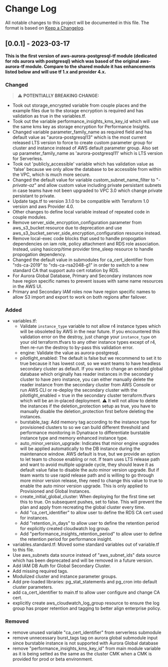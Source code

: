 # Change Log
All notable changes to this project will be documented in this file. The format is based on [Keep a Changelog](http://keepachangelog.com/).

<!-- ## [Unreleased]

Sections: (`Added`, `Changed`, `Deprecated`, `Removed`, `Fixed`, `Security`) -->
## [0.0.1] - 2023-03-17
**This is the first version of aws-aurora-postgresql-tf module (dedicated for rds aurora with postgresql) which was based of the original aws-aurora-tf module. Compare to the shared module it has enhancements listed below and will use tf 1.x and provider 4.x.**

### Changed
> :warning: **POTENTIALLY BREAKING CHANGE:**
- Took out storage_encrypted variable from couple places and the example files due to the storage encryption is required and has validation as true in the variables.tf.
- Took out the variable performance_insights_kms_key_id which will use the same kms key as storage encryption for Performance Insights.
- Changed variable parameter_family_name as required field and has default value as "aurora-postgresql13" which is the most current released LTS version to force to create custom parameter group for cluster and instance instead of AWS default parameter group. Also set up parameter_family_name as 'aurora-postgresql11' which is LTS version for Serverless. 
- Took out 'publicly_accessible' variable which has validation value as 'false' because we only allow the database to be accessible from within the VPC, which is much more secure. 
- Changed the default value for variable custom_subnet_name_filter to "*-private-az*" and allow custom value including private persistant subnets in case teams have not been upgraded to VPC 3.0 which change private persistant to private.
- Update tags.tf to version 3.1.0 to be compatible with Terraform 1.0 version and aws Provider 4.0.
- Other changes to define local variable instead of repeated code in couple modules.
- Remove server_side_encryption_configuration parameter from aws_s3_bucket resource due to deprecation and use aws_s3_bucket_server_side_encryption_configuration resource instead.
- Remove local-exec code blocks that used to handle propogation dependencies on iam role, policy attachment and RDS role association. Instead, using hasicorp/time provider time_sleep resource to handle propogation dependency.
- Changed the default value in submodules for ca_cert_identifier from "rds-ca-2019" to "rds-ca-rsa2048-g1" in order to switch to a new standard CA that support auto cert rotation by RDS.
- For Aurora Global Database, Primary and Secondary instances now have region specific names to prevent issues with same name resources in the AWS UI.
- Primary and Secondary IAM roles now have region specific names to allow S3 import and export to work on both regions after failover.

### Added

- variables.tf: 
    - Validate `instance_type` variable to not allow r4 instance types which will be obsoleted by AWS in the near future. If you encountered this validation error on the destroy, just change your `instance_type` on your old terraform.tfvars to any other instance types except of r4, then re-run the destroy to by-pass this validation error.
    - engine: Validate the value as aurora-postgresql. 
    - pilotlight_enabled: The default is false but we recommend to set it to true because it has lowest cost, so we want teams to have headless secondary cluster as default. If you want to change an existed global database which originally has reader instances in the secondary cluster to have zero instance, you can either manually delete the reader instance from the secondary cluster from AWS Console or run AWS CLI or re-deploy the secondary cluster with the pilotlight_enabled = true in the secondary cluster terraform.tfvars which will be an in-placed deployment. :warning: It will not allow to delete the instances if the deletion_protection setup as true, you have to manually disable the deletion_protection first before deleting the instances.
    - burstable_tag: Add memory tag according to the instance type for provisioned clusters to so we can build different threshold and performance monitoring in Dynatrace to differentiate burstable instance type and memory enhanced instance type.
    - auto_minor_version_upgrade: Indicates that minor engine upgrades will be applied automatically to the DB instance during the maintenance window. AWS default is true, but we provide an option to let team to choose enabling or not. If team uses LTS release path and want to avoid multiple upgrade cycle, they should leave it as default value false to disable the auto minor version upgrade. But if team wants to use rapid release path and is willing to go through more minor version release, they need to change this value to true to enable the auto minor version upgrade. This is only applied to Provisioned and Global Instances.
    - create_initial_global_cluster: When deploying for the first time set this to true. On subsequent pushes, set to false. This will prevent the plan and apply from recreating the global cluster every time.
    - Add "ca_cert_identifier" to allow user to define the RDS CA cert used for instances.
    - Add "retention_in_days" to allow user to define the retention period for explicitly created cloudwatch log group.
    - Add "performance_insights_retention_period" to allow user to define the retention period for performance insight.
- variables.standard.tf: Moved some standard variables out of variable.tf to this file.
- Use aws_subnets data source instead of "aws_subnet_ids" data source which has been deprecated and will be removed in a future version.
- Add IAM DB Auth for Global Secondary Cluster.
- Add missing required tags.
- Modulized cluster and instance parameter groups. 
- Add pre-loaded libraries: pg_stat_statements and pg_cron into default cluster parameters.
- add ca_cert_identifier to main.tf to allow user configure and change CA cert.
- explicitly create aws_cloudwatch_log_group resource to ensure the log group has proper retention and tagging to better align enterprise policy.
  
### Removed

- remove unused variable "ca_cert_identifier" from serverless submodule
- remove unnecessary burst_tags tag on aurora global submodule input since burstable instance is not supported with Aurora Global database
- remove "performance_insights_kms_key_id" from main module variable as it is being setted as the same as the cluster CMK when a CMK is provided for prod or beta environment. 